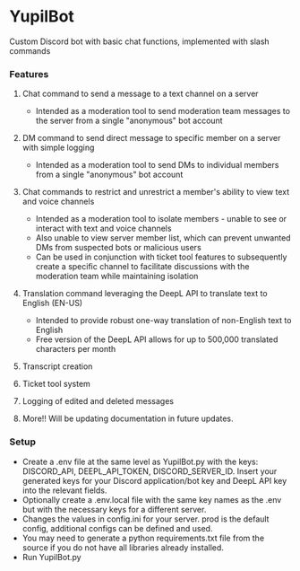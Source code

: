 # YupilBot
Custom Discord bot with basic chat functions, implemented with slash commands

### Features
1. Chat command to send a message to a text channel on a server
   * Intended as a moderation tool to send moderation team messages to the server from a single "anonymous" bot account

2. DM command to send direct message to specific member on a server with simple logging
   * Intended as a moderation tool to send DMs to individual members from a single "anonymous" bot account

3. Chat commands to restrict and unrestrict a member's ability to view text and voice channels
   * Intended as a moderation tool to isolate members - unable to see or interact with text and voice channels
   * Also unable to view server member list, which can prevent unwanted DMs from suspected bots or malicious users
   * Can be used in conjunction with ticket tool features to subsequently create a specific channel
     to facilitate discussions with the moderation team while maintaining isolation

4. Translation command leveraging the DeepL API to translate text to English (EN-US)
   * Intended to provide robust one-way translation of non-English text to English
   * Free version of the DeepL API allows for up to 500,000 translated characters per month
     
5. Transcript creation

6. Ticket tool system

7. Logging of edited and deleted messages

8. More!! Will be updating documentation in future updates.


### Setup
* Create a .env file at the same level as YupilBot.py with the keys: DISCORD_API, DEEPL_API_TOKEN, DISCORD_SERVER_ID. Insert your generated keys for your Discord application/bot key and DeepL API key into the relevant fields.
* Optionally create a .env.local file with the same key names as the .env but with the necessary keys for a different server.
* Changes the values in config.ini for your server. prod is the default config, additional configs can be defined and used.
* You may need to generate a python requirements.txt file from the source if you do not have all libraries already installed.
* Run YupilBot.py
